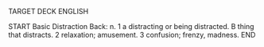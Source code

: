 TARGET DECK
ENGLISH

START
Basic
Distraction
Back: n. 1 a distracting or being distracted. B thing that distracts. 2 relaxation; amusement. 3 confusion; frenzy, madness.
END
